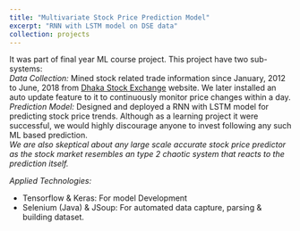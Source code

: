 ```yaml
---
title: "Multivariate Stock Price Prediction Model"
excerpt: "RNN with LSTM model on DSE data"
collection: projects
---
```

It was part of final year ML course project. This project have two sub-systems: <br />
*Data Collection:* Mined stock related trade information since January, 2012 to June, 2018 from [Dhaka Stock Exchange](https://www.dsebd.org) website. We later installed an auto update feature to it to continuously monitor price changes within a day. <br />
*Prediction Model:* Designed and deployed a RNN with LSTM model for predicting stock price trends. Although as a learning project it were successful, we would highly discourage anyone to invest following any such ML based prediction. <br />
*We are also skeptical about any large scale accurate stock price predictor as the stock market resembles an type 2 chaotic system that reacts to the prediction itself.*

*Applied Technologies:*
* Tensorflow & Keras: For model Development
* Selenium (Java) & JSoup: For automated data capture, parsing & building dataset.
